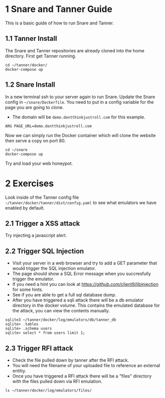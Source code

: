 # 1 Snare and Tanner Guide
This is a basic guide of how to run Snare and Tanner.

## 1.1 Tanner Install
The Snare and Tanner repositories are already cloned into the home directory. First get Tanner running.
```
cd ~/tanner/docker/
docker-compose up
```

## 1.2 Snare Install
In a new terminal ssh to your server again to run Snare. Update the Snare config in `~/snare/Dockerfile`. You need to put in a config variable for the page you are going to clone.
- The domain will be `demo.dontthinkjustroll.com` for this example.
```
ARG PAGE_URL=demo.dontthinkjustroll.com
```

Now we can simply run the Docker container which will clone the website then serve a copy on port 80.
```
cd ~/snare
docker-compose up
```

Try and load your web honeypot.

# 2 Exercises
Look inside of the Tanner config file `~/tanner/docker/tanner/dist/config.yaml` to see what emulators we have enabled by default.

## 2.1 Trigger a XSS attack
Try injecting a javascript alert.

## 2.2 Trigger SQL Injection
- Visit your server in a web browser and try to add a GET parameter that would trigger the SQL injection emulator.
- The page should show a SQL Error message when you succresfully trigger the emulator.
- If you need a hint you can look at https://github.com/client9/libinjection for some hints.
- See if you are able to get a full sql database dump.
- After you have triggered a sqli attack there will be a db emulator directory in the docker volume. This contains the emulated database for the attack, you can view the contents manually.

```
sqlite3 ~/tanner/docker/log/emulators/db/tanner_db
sqlite> .tables
sqlite> .schema users
sqlite> select * from users limit 1;
```

## 2.3 Trigger RFI attack
- Check the file pulled down by tanner after the RFI attack.
- You will need the filename of your uploaded file to reference an external entitiy.
- Once you have triggered a RFI attack there will be a "files" directory with the files pulled down via RFI emulation.

```
ls ~/tanner/docker/log/emulators/files/
```

